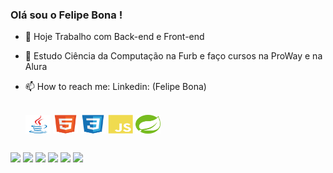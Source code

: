 ### Olá sou o Felipe Bona !


- 🔭 Hoje Trabalho com Back-end e Front-end
- 🌱 Estudo Ciência da Computação na Furb e faço cursos na ProWay e na Alura
- 📫 How to reach me: Linkedin: (Felipe Bona)
  
  
  
  
  <div style="display: inline_block"><br>
  <img align="center" alt="Felipe-Java" height="30" width="40" src="https://raw.githubusercontent.com/devicons/devicon/master/icons/java/java-original.svg">
  <img align="center" alt="Felipe-HTML" height="30" width="40" src="https://raw.githubusercontent.com/devicons/devicon/master/icons/html5/html5-original.svg">
  <img align="center" alt="Felipe-CSS" height="30" width="40" src="https://raw.githubusercontent.com/devicons/devicon/master/icons/css3/css3-original.svg">
   <img align="center" alt="Felipe-Js" height="30" width="40" src="https://raw.githubusercontent.com/devicons/devicon/master/icons/javascript/javascript-plain.svg">
    <img align="center" alt="Felipe-Spring" height="30" width="40" src="https://raw.githubusercontent.com/devicons/devicon/master/icons/spring/spring-original.svg">
</div>
  
  ##
  
  ##
  
  <div>
     <a href="https://www.linkedin.com/in/felipe-bona-174943213" target="_blank"><img src="https://img.shields.io/badge/-LinkedIn-%230077B5?style=for-the-badge&logo=linkedin&logoColor=white" target="_blank"></a> 
    <a href="https:Viva Bill Gates" target="_blank"><img src="https://img.shields.io/badge/Windows-0078D6?style=for-the-badge&logo=windows&logoColor=white"></a>
     <a href="https:(47)997360-777" target="_blank"><img src="https://img.shields.io/badge/WhatsApp-25D366?style=for-the-badge&logo=whatsapp&logoColor=white"></a>
     <a href="https:felipebonaregiskarmann@icloud.com" target="_blank"><img src="https://img.shields.io/badge/iOS-000000?style=for-the-badge&logo=ios&logoColor=white"></a>
  <a href="https://instagram.com/felipe__bona" target="_blank"><img src="https://img.shields.io/badge/-Instagram-%23E4405F?style=for-the-badge&logo=instagram&logoColor=white" target="_blank"></a>
  <a href = "felipebonaregiskarmann@gmail.com"><img src="https://img.shields.io/badge/-Gmail-%23333?style=for-the-badge&logo=gmail&logoColor=white" target="_blank"></a>
 
 </div>
